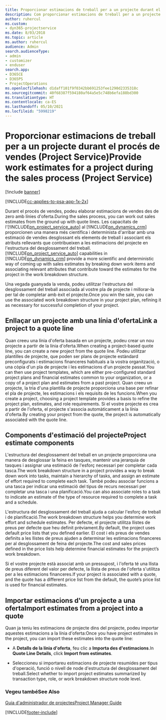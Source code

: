 ```yaml
---
title: Proporcionar estimacions de treball per a un projecte durant el procés de vendes
description: Com proporcionar estimacions de treball per a un projecte durant el procés de vendes al Project Service
author: ruhercul
ms.custom:
- dyn365-projectservice
ms.date: 8/03/2018
ms.topic: article
ms.author: ruhercul
audience: Admin
search.audienceType:
- admin
- customizer
- enduser
search.app:
- D365CE
- D365PS
- ProjectOperations
ms.openlocfilehash: d1daff101f9f0342bb691253fee1290d2335318c
ms.sourcegitcommit: 40f68387f594180af64a5e5c748b6efa188bd300
ms.translationtype: HT
ms.contentlocale: ca-ES
ms.lasthandoff: 05/10/2021
ms.locfileid: "5998219"
---
```

# <a name="provide-work-estimates-for-a-project-during-the-sales-process-project-service"></a><span data-ttu-id="e6def-103">Proporcionar estimacions de treball per a un projecte durant el procés de vendes (Project Service)</span><span class="sxs-lookup"><span data-stu-id="e6def-103">Provide work estimates for a project during the sales process (Project Service)</span></span>

[!include [banner](../includes/psa-now-project-operations.md)]

[!INCLUDE[cc-applies-to-psa-app-1x-2x](../includes/cc-applies-to-psa-app-1x-2x.md)]

<span data-ttu-id="e6def-104">Durant el procés de vendes, podeu elaborar estimacions de vendes des de zero amb línies d'oferta.</span><span class="sxs-lookup"><span data-stu-id="e6def-104">During the sales process, you can work out sales estimates from the ground up with quote lines.</span></span> <span data-ttu-id="e6def-105">Les capacitats de l'[!INCLUDE[pn_project_service_auto](../includes/pn-project-service-auto.md)] al [!INCLUDE[pn_dynamics_crm](../includes/pn-dynamics-crm.md)] proporcionen una manera més científica i determinista d'arribar amb una estimació de vendes desglossant els elements de treball i associant els atributs rellevants que contribueixen a les estimacions del projecte en l'estructura del desglossament del treball.</span><span class="sxs-lookup"><span data-stu-id="e6def-105">[!INCLUDE[pn_project_service_auto](../includes/pn-project-service-auto.md)] capabilities in [!INCLUDE[pn_dynamics_crm](../includes/pn-dynamics-crm.md)] provide a more scientific and deterministic way of coming up with sales estimates by breaking down work items and associating relevant attributes that contribute toward the estimates for the project in the work breakdown structure.</span></span>  
  
 <span data-ttu-id="e6def-106">Una vegada guanyada la venda, podeu utilitzar l'estructura del desglossament del treball associada al vostre pla de projecte i millorar-la per tal de completar amb èxit el projecte.</span><span class="sxs-lookup"><span data-stu-id="e6def-106">Once you win the sale, you can use the associated work breakdown structure in your project plan, refining it as necessary for successful completion of your project.</span></span>  
  
## <a name="link-a-project-to-a-quote-line"></a><span data-ttu-id="e6def-107">Enllaçar un projecte amb una línia d'oferta</span><span class="sxs-lookup"><span data-stu-id="e6def-107">Link a project to a quote line</span></span>  
 <span data-ttu-id="e6def-108">Quan creeu una línia d'oferta basada en un projecte, podeu crear un nou projecte a partir de la línia d'oferta.</span><span class="sxs-lookup"><span data-stu-id="e6def-108">When creating a project-based quote line, you can create a new project from the quote line.</span></span> <span data-ttu-id="e6def-109">Podeu utilitzar plantilles de projecte, que poden ser plans de projecte estàndard preconfigurats i estimacions financeres habituals a la vostra organització, o una còpia d'un pla de projecte i les estimacions d'un projecte passat.</span><span class="sxs-lookup"><span data-stu-id="e6def-109">You can then use project templates, which are either pre-configured standard project plans and financial estimates common to your organization, or a copy of a project plan and estimates from a past project.</span></span> <span data-ttu-id="e6def-110">Quan creeu un projecte, la tria d'una plantilla de projecte proporciona una base per refinar el pla de projecte, les estimacions i els requisits de les funcions.</span><span class="sxs-lookup"><span data-stu-id="e6def-110">When you create a project, choosing a project template provides a basis to refine the project plan, estimates, and role requirements.</span></span> <span data-ttu-id="e6def-111">Si el vostre projecte es crea a partir de l'oferta, el projecte s'associa automàticament a la línia d'oferta.</span><span class="sxs-lookup"><span data-stu-id="e6def-111">By creating your project from the quote, the project is automatically associated with the quote line.</span></span>  
  
## <a name="project-estimate-components"></a><span data-ttu-id="e6def-112">Components d'estimació del projecte</span><span class="sxs-lookup"><span data-stu-id="e6def-112">Project estimate components</span></span>  
 <span data-ttu-id="e6def-113">L'estructura del desglossament del treball en un projecte proporciona una manera de desglossar la feina en tasques, mantenir una jerarquia de tasques i assignar una estimació de l'esforç necessari per completar cada tasca.</span><span class="sxs-lookup"><span data-stu-id="e6def-113">The work breakdown structure in a project provides a way to break down work into tasks, maintain a hierarchy of tasks, and assign an estimate of effort required to complete each task.</span></span> <span data-ttu-id="e6def-114">També podeu associar funcions a una tasca per indicar una estimació del tipus de recurs necessari per completar una tasca i una planificació.</span><span class="sxs-lookup"><span data-stu-id="e6def-114">You can also associate roles to a task to indicate an estimate of the type of resource required to complete a task and a schedule.</span></span>  
  
 <span data-ttu-id="e6def-115">L'estructura del desglossament del treball ajuda a calcular l'esforç de treball i de planificació.</span><span class="sxs-lookup"><span data-stu-id="e6def-115">The work breakdown structure helps you determine work effort and schedule estimates.</span></span> <span data-ttu-id="e6def-116">Per defecte, el projecte utilitza llistes de preus per defecte que heu definit prèviament.</span><span class="sxs-lookup"><span data-stu-id="e6def-116">By default, the project uses default price lists that you defined earlier.</span></span> <span data-ttu-id="e6def-117">El cost i els preus de vendes definits a les llistes de preus ajuden a determinar les estimacions financeres per al desglossament de feina del projecte.</span><span class="sxs-lookup"><span data-stu-id="e6def-117">The cost and sales prices defined in the price lists help determine financial estimates for the project’s work breakdown.</span></span>  
  
 <span data-ttu-id="e6def-118">Si el vostre projecte està associat amb un pressupost, i l'oferta té una llista de preus diferent del valor per defecte, la llista de preus de l'oferta s'utilitza per a les estimacions financeres.</span><span class="sxs-lookup"><span data-stu-id="e6def-118">If your project is associated with a quote, and the quote has a different price list from the default, the quote’s price list is used for financial estimates.</span></span>  
  
## <a name="import-estimates-from-a-project-into-a-quote"></a><span data-ttu-id="e6def-119">Importar estimacions d'un projecte a una oferta</span><span class="sxs-lookup"><span data-stu-id="e6def-119">Import estimates from a project into a quote</span></span>  
 <span data-ttu-id="e6def-120">Quan ja teniu les estimacions de projecte dins del projecte, podeu importar aquestes estimacions a la línia d'oferta:</span><span class="sxs-lookup"><span data-stu-id="e6def-120">Once you have project estimates in the project, you can import these estimates into the quote line:</span></span>  
  
-   <span data-ttu-id="e6def-121">A **Detalls de la línia d'oferta**, feu clic a **Importa des d'estimacions**.</span><span class="sxs-lookup"><span data-stu-id="e6def-121">In **Quote Line Details**, click **Import from estimates**.</span></span> 

-   <span data-ttu-id="e6def-122">Seleccioneu si importareu estimacions de projecte resumides per tipus d'operació, funció o nivell de node d'estructura del desglossament del treball.</span><span class="sxs-lookup"><span data-stu-id="e6def-122">Select whether to import project estimates summarized by transaction type, role, or work breakdown structure node level.</span></span>  
  
### <a name="see-also"></a><span data-ttu-id="e6def-123">Vegeu també</span><span class="sxs-lookup"><span data-stu-id="e6def-123">See Also</span></span>  
 [<span data-ttu-id="e6def-124">Guia d'administrador de projectes</span><span class="sxs-lookup"><span data-stu-id="e6def-124">Project Manager Guide</span></span>](../psa/project-manager-guide.md)


[!INCLUDE[footer-include](../includes/footer-banner.md)]